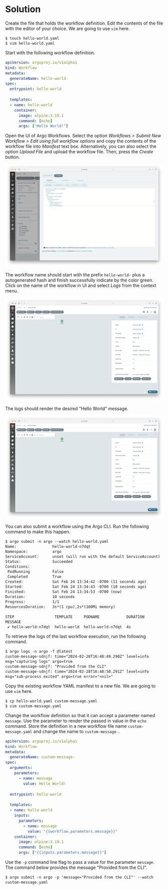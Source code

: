 # Solution

Create the file that holds the workflow definition. Edit the contents of the file with the editor of your choice. We are going to use `vim` here.

```
$ touch hello-world.yaml
$ vim hello-world.yaml
```

Start with the following workflow definition.

```yaml
apiVersion: argoproj.io/v1alpha1
kind: Workflow
metadata:
  generateName: hello-world-
spec:
  entrypoint: hello-world

  templates:
  - name: hello-world
    container:
      image: alpine:3.19.1
      command: [echo]
      args: ["Hello World!"]
```

Open the UI of Argo Workflows. Select the option _Workflows > Submit New Workflow > Edit using full workflow options_ and copy the contents of the workflow file into _Manifest_ text box. Alternatively, you can also select the option _Upload File_ and upload the workflow file. Then, press the _Create_ button.

![create-workflow-ui](./imgs/create-workflow-ui.png)

The workflow name should start with the prefix `hello-world-` plus a autogenerated hash and finish successfully indicate by the color green. Click on the name of the workflow in UI and select _Logs_ from the context menu.

![create-workflow-ui](./imgs/executed-workflow-ui.png)

The logs should render the desired "Hello World" message.

![create-workflow-ui](./imgs/executed-workflow-ui.png)

You can also submit a workflow using the Argo CLI. Run the following command to make this happen.

```
$ argo submit -n argo --watch hello-world.yaml
Name:                hello-world-n7dqt
Namespace:           argo
ServiceAccount:      unset (will run with the default ServiceAccount)
Status:              Succeeded
Conditions:
 PodRunning          False
 Completed           True
Created:             Sat Feb 24 13:34:42 -0700 (11 seconds ago)
Started:             Sat Feb 24 13:34:43 -0700 (10 seconds ago)
Finished:            Sat Feb 24 13:34:53 -0700 (now)
Duration:            10 seconds
Progress:            1/1
ResourcesDuration:   3s*(1 cpu),2s*(100Mi memory)

STEP                  TEMPLATE     PODNAME            DURATION  MESSAGE
 ✔ hello-world-n7dqt  hello-world  hello-world-n7dqt  4s
```

To retrieve the logs of the last workflow execution, run the following command.

```
$ argo logs -n argo -f @latest
custom-message-sdnjf: time="2024-02-28T16:48:49.290Z" level=info msg="capturing logs" argo=true
custom-message-sdnjf: "Provided from the CLI"
custom-message-sdnjf: time="2024-02-28T16:48:50.291Z" level=info msg="sub-process exited" argo=true error="<nil>"
```

Copy the existing workflow YAML manifest to a new file. We are going to use `vim` here.

```
$ cp hello-world.yaml custom-message.yaml
$ vim custom-message.yaml
```

Change the workflow definition so that it can accept a parameter named `message`. Use the parameter to render the passed in value in the `echo` command. Store the definition in a new workflow file name `custom-message.yaml` and change the name to `custom-message-`.

```yaml
apiVersion: argoproj.io/v1alpha1
kind: Workflow
metadata:
  generateName: custom-message-
spec:
  arguments:
    parameters:
      - name: message
        value: Hello World!

  entrypoint: hello-world

  templates:
  - name: hello-world
    inputs:
      parameters:
        - name: message
          value: "{{workflow.parameters.message}}"
    container:
      image: alpine:3.19.1
      command: [echo]
      args: ["{{inputs.parameters.message}}"]
```

Use the `-p` command line flag to pass a value for the parameter `message`. The command below provides the message "Provided from the CLI".

```
$ argo submit -n argo -p 'message="Provided from the CLI"' --watch custom-message.yaml
```